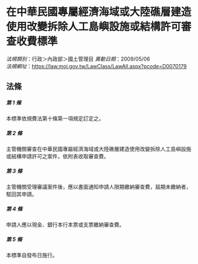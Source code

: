 # 在中華民國專屬經濟海域或大陸礁層建造使用改變拆除人工島嶼設施或結構許可審查收費標準

*法規類別*：行政＞內政部＞國土管理目
*異動日期*：2009/05/06  
*法規網址*：https://law.moj.gov.tw/LawClass/LawAll.aspx?pcode=D0070179



## 法條
##### 第 1 條
本標準依規費法第十條第一項規定訂定之。

##### 第 2 條
主管機關審查在中華民國專屬經濟海域或大陸礁層建造使用改變拆除人工島嶼設施或結構申請許可之案件，依附表收取審查費。

##### 第 3 條
主管機關受理審議案件後，應以書面通知申請人限期繳納審查費，屆期未繳納者，駁回其申請。

##### 第 4 條
申請人應以現金、銀行本行本票或支票繳納審查費。

##### 第 5 條
本標準自發布日施行。


